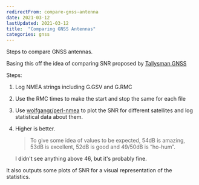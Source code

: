 ```yaml
---
redirectFrom: compare-gnss-antenna
date: 2021-03-12
lastUpdated: 2021-03-12
title:  "Comparing GNSS Antennas"
categories: gnss
---
```


Steps to compare GNSS antennas.

<!--excerpt-->

Basing this off the idea of comparing SNR proposed by [Tallysman GNSS](http://www.digikey.no/Web%20Export/Supplier%20Content/tallysman-1526/pdf/tallysman-comparing-gnss-antenna-performance.pdf)

Steps:
1. Log NMEA strings including G.GSV and G.RMC
2. Use the RMC times to make the start and stop the same for each file
3. Use [wolfgangr/perl-nmea](https://github.com/wolfgangr/perl-nmea) to plot the
  SNR for different satellites and log statistical data about them.
4. Higher is better.
   > To give some idea of values to be expected, 54dB is amazing, 53dB is excellent, 52dB is  good and  49/50dB  is  “ho-hum”.

   I didn't see anything above 46, but it's probably fine.

It also outputs some plots of SNR for a visual representation of the statistics.


